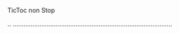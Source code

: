 TicToc non Stop

..
.........................................................................................